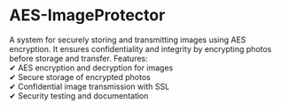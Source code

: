 # AES-ImageProtector
A system for securely storing and transmitting images using AES encryption. It ensures confidentiality and integrity by encrypting photos before storage and transfer.
Features:  
✔ AES encryption and decryption for images  
✔ Secure storage of encrypted photos  
✔ Confidential image transmission with SSL  
✔ Security testing and documentation  
